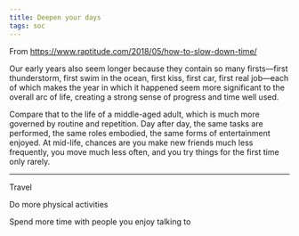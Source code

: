 ```yaml
---
title: Deepen your days
tags: soc
---
```


From <https://www.raptitude.com/2018/05/how-to-slow-down-time/>

Our early years also seem longer because they contain so many firsts—first thunderstorm, first swim in the ocean, first kiss, first car, first real job—each of which makes the year in which it happened seem more significant to the overall arc of life, creating a strong sense of progress and time well used.

Compare that to the life of a middle-aged adult, which is much more governed by routine and repetition. Day after day, the same tasks are performed, the same roles embodied, the same forms of entertainment enjoyed. At mid-life, chances are you make new friends much less frequently, you move much less often, and you try things for the first time only rarely.

---

Travel

Do more physical activities

Spend more time with people you enjoy talking to
